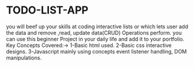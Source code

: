# TODO-LIST-APP
you will beef up your skills at coding interactive lists or which lets user add the data and remove ,read, update data(CRUD) Operations perform. you can use this beginner  Project in your daily life and add it to your portfolio.
Key Concepts Covered:->
1-Basic html used.
2-Basic css  interactive designs.
3-Javascript mainly using concepts event listener handling, DOM manipulations.
